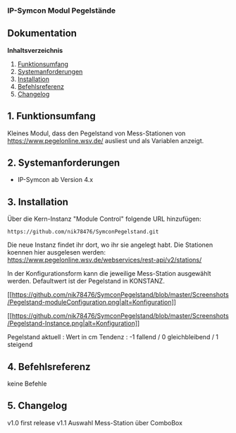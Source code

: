 ### IP-Symcon Modul Pegelstände

## Dokumentation

**Inhaltsverzeichnis**

1. [Funktionsumfang](#1-funktionsumfang) 
2. [Systemanforderungen](#2-systemanforderungen)
3. [Installation](#3-installation)
4. [Befehlsreferenz](#4-befehlsreferenz)
5. [Changelog](#5-changelog) 


## 1. Funktionsumfang

Kleines Modul, dass den Pegelstand von Mess-Stationen von https://www.pegelonline.wsv.de/ ausliest
und als Variablen anzeigt. 


## 2. Systemanforderungen
- IP-Symcon ab Version 4.x


## 3. Installation
Über die Kern-Instanz "Module Control" folgende URL hinzufügen:

`https://github.com/nik78476/SymconPegelstand.git`

Die neue Instanz findet ihr dort, wo ihr sie angelegt habt.
Die Stationen koennen hier ausgelesen werden:
https://www.pegelonline.wsv.de/webservices/rest-api/v2/stations/

In der Konfigurationsform kann die jeweilige Mess-Station ausgewählt werden.
Defaultwert ist der Pegelstand in KONSTANZ.

[[https://github.com/nik78476/SymconPegelstand/blob/master/Screenshots/Pegelstand-moduleConfiguration.png|alt=Konfiguration]]

[[https://github.com/nik78476/SymconPegelstand/blob/master/Screenshots/Pegelstand-Instance.png|alt=Konfiguration]]

Pegelstand aktuell : Wert in cm
Tendenz : -1 fallend / 0 gleichbleibend / 1 steigend


## 4. Befehlsreferenz

keine Befehle

## 5. Changelog

v1.0 first release
v1.1 Auswahl Mess-Station über ComboBox